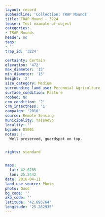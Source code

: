 ```yaml
---
layout: record
subheadline: 'Collection: TRAP Mounds'
title: TRAP Mound - 3224
teaser: Test example of object
categories:
- TRAP Mounds
header: no
tags:
- ''
trap_id: '3224'

certainty: Certain
elevation: '472'
max_diameter: '15'
min_diameter: '15'
height: '2'
size_category: Medium
surrounding_land_use: Perennial Agriculture
surface_condition: Pasture
robbed: No
crm_condition: '2'
crm_intactness: '1'
campaign: '2010'
source: Remote Sensing
municipality: Yasenovo
locality: ''
bgcode: DS001
notes: |-
  Well preserved, guardspot on top.


rights: standard


maps:
  lat: 42.6285
  lon: 25.2442
date: 2018-04-11
land_use_source: Photo
photo: Good
bg_code: ''
akb_code: ''
latitude: '42.693764'
longitude: '25.282935'
---
```

